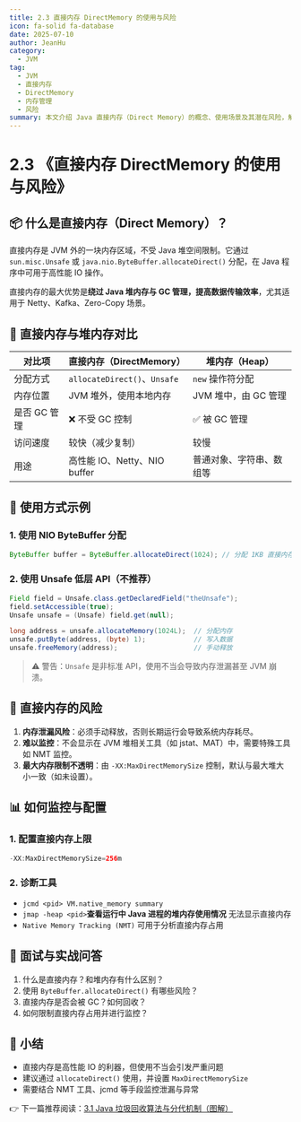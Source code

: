 ```yaml
---
title: 2.3 直接内存 DirectMemory 的使用与风险
icon: fa-solid fa-database
date: 2025-07-10
author: JeanHu
category:
  - JVM
tag:
  - JVM
  - 直接内存
  - DirectMemory
  - 内存管理
  - 风险
summary: 本文介绍 Java 直接内存（Direct Memory）的概念、使用场景及其潜在风险，解析直接内存的分配机制和调优建议，帮助开发者合理利用内存资源。
---
```


# 2.3 《直接内存 DirectMemory 的使用与风险》

## 📦 什么是直接内存（Direct Memory）？

直接内存是 JVM 外的一块内存区域，不受 Java 堆空间限制。它通过 `sun.misc.Unsafe` 或 `java.nio.ByteBuffer.allocateDirect()` 分配，在 Java 程序中可用于高性能 IO 操作。

直接内存的最大优势是**绕过 Java 堆内存与 GC 管理，提高数据传输效率**，尤其适用于 Netty、Kafka、Zero-Copy 场景。
<!-- more -->
## 📍 直接内存与堆内存对比

| 对比项       | 直接内存（DirectMemory）     | 堆内存（Heap）           |
| ------------ | ---------------------------- | ------------------------ |
| 分配方式     | `allocateDirect()`、`Unsafe` | `new` 操作符分配         |
| 内存位置     | JVM 堆外，使用本地内存       | JVM 堆中，由 GC 管理     |
| 是否 GC 管理 | ❌ 不受 GC 控制               | ✅ 被 GC 管理             |
| 访问速度     | 较快（减少复制）             | 较慢                     |
| 用途         | 高性能 IO、Netty、NIO buffer | 普通对象、字符串、数组等 |

## 🔧 使用方式示例

### 1. 使用 NIO ByteBuffer 分配

```java
ByteBuffer buffer = ByteBuffer.allocateDirect(1024); // 分配 1KB 直接内存
```

### 2. 使用 Unsafe 低层 API（不推荐）

```java
Field field = Unsafe.class.getDeclaredField("theUnsafe");
field.setAccessible(true);
Unsafe unsafe = (Unsafe) field.get(null);

long address = unsafe.allocateMemory(1024L);  // 分配内存
unsafe.putByte(address, (byte) 1);            // 写入数据
unsafe.freeMemory(address);                   // 手动释放
```

> ⚠️ 警告：`Unsafe` 是非标准 API，使用不当会导致内存泄漏甚至 JVM 崩溃。

## 🚨 直接内存的风险

1. **内存泄漏风险**：必须手动释放，否则长期运行会导致系统内存耗尽。
2. **难以监控**：不会显示在 JVM 堆相关工具（如 jstat、MAT）中，需要特殊工具如 NMT 监控。
3. **最大内存限制不透明**：由 `-XX:MaxDirectMemorySize` 控制，默认与最大堆大小一致（如未设置）。

## 📊 如何监控与配置

### 1. 配置直接内存上限

```java
-XX:MaxDirectMemorySize=256m
```

### 2. 诊断工具

- `jcmd <pid> VM.native_memory summary`
- `jmap -heap <pid>`**查看运行中 Java 进程的堆内存使用情况** 无法显示直接内存
- `Native Memory Tracking (NMT)` 可用于分析直接内存占用

## 📌 面试与实战问答

1. 什么是直接内存？和堆内存有什么区别？
2. 使用 `ByteBuffer.allocateDirect()` 有哪些风险？
3. 直接内存是否会被 GC？如何回收？
4. 如何限制直接内存占用并进行监控？

## 📝 小结

- 直接内存是高性能 IO 的利器，但使用不当会引发严重问题
- 建议通过 `allocateDirect()` 使用，并设置 `MaxDirectMemorySize`
- 需要结合 NMT 工具、jcmd 等手段监控泄漏与异常

👉 下一篇推荐阅读：[3.1 Java 垃圾回收算法与分代机制（图解）](../3.GC垃圾回收机制/3.1%20Java%20垃圾回收算法与分代机制.md)